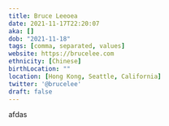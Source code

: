 ```yaml
---
title: Bruce Leeoea
date: 2021-11-17T22:20:07
aka: []
dob: "2021-11-18"
tags: [comma, separated, values]
website: https://brucelee.com
ethnicity: [Chinese]
birthLocation: ""
location: [Hong Kong, Seattle, California]
twitter: '@brucelee'
draft: false
---
```


afdas